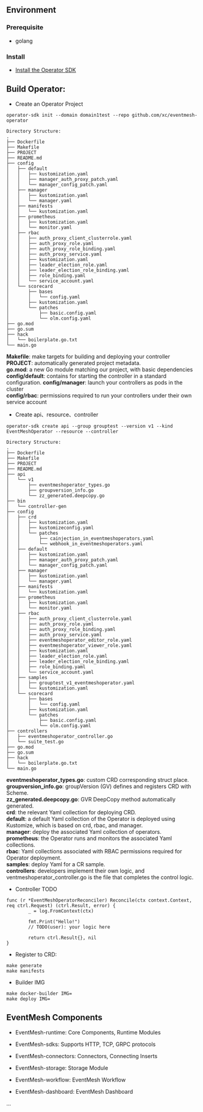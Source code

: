 ## Environment

### Prerequisite

- golang

### Install

- [Install the Operator SDK](https://v1-5-x.sdk.operatorframework.io/docs/installation/)

## Build Operator:

- Create an Operator Project

```
operator-sdk init --domain domain1test --repo github.com/xc/eventmesh-operator

Directory Structure:
.
├── Dockerfile
├── Makefile
├── PROJECT
├── README.md
├── config
│   ├── default
│   │   ├── kustomization.yaml
│   │   ├── manager_auth_proxy_patch.yaml
│   │   └── manager_config_patch.yaml
│   ├── manager
│   │   ├── kustomization.yaml
│   │   └── manager.yaml
│   ├── manifests
│   │   └── kustomization.yaml
│   ├── prometheus
│   │   ├── kustomization.yaml
│   │   └── monitor.yaml
│   ├── rbac
│   │   ├── auth_proxy_client_clusterrole.yaml
│   │   ├── auth_proxy_role.yaml
│   │   ├── auth_proxy_role_binding.yaml
│   │   ├── auth_proxy_service.yaml
│   │   ├── kustomization.yaml
│   │   ├── leader_election_role.yaml
│   │   ├── leader_election_role_binding.yaml
│   │   ├── role_binding.yaml
│   │   └── service_account.yaml
│   └── scorecard
│       ├── bases
│       │   └── config.yaml
│       ├── kustomization.yaml
│       └── patches
│           ├── basic.config.yaml
│           └── olm.config.yaml
├── go.mod
├── go.sum
├── hack
│   └── boilerplate.go.txt
└── main.go
```
**Makefile**:  make targets for building and deploying your controller   
**PROJECT**: automatically generated project metadata.  
**go.mod**: a new Go module matching our project, with basic dependencies  
**config/default**: contains for starting the controller in a standard configuration.
**config/manager**: launch your controllers as pods in the cluster    
**config/rbac**: permissions required to run your controllers under their own service account   

- Create api、resource、controller

```
operator-sdk create api --group grouptest --version v1 --kind EventMeshOperator --resource --controller 

Directory Structure:
.
├── Dockerfile
├── Makefile
├── PROJECT
├── README.md
├── api
│   └── v1
│       ├── eventmeshoperator_types.go
│       ├── groupversion_info.go
│       └── zz_generated.deepcopy.go
├── bin
│   └── controller-gen
├── config
│   ├── crd
│   │   ├── kustomization.yaml
│   │   ├── kustomizeconfig.yaml
│   │   └── patches
│   │       ├── cainjection_in_eventmeshoperators.yaml
│   │       └── webhook_in_eventmeshoperators.yaml
│   ├── default
│   │   ├── kustomization.yaml
│   │   ├── manager_auth_proxy_patch.yaml
│   │   └── manager_config_patch.yaml
│   ├── manager
│   │   ├── kustomization.yaml
│   │   └── manager.yaml
│   ├── manifests
│   │   └── kustomization.yaml
│   ├── prometheus
│   │   ├── kustomization.yaml
│   │   └── monitor.yaml
│   ├── rbac
│   │   ├── auth_proxy_client_clusterrole.yaml
│   │   ├── auth_proxy_role.yaml
│   │   ├── auth_proxy_role_binding.yaml
│   │   ├── auth_proxy_service.yaml
│   │   ├── eventmeshoperator_editor_role.yaml
│   │   ├── eventmeshoperator_viewer_role.yaml
│   │   ├── kustomization.yaml
│   │   ├── leader_election_role.yaml
│   │   ├── leader_election_role_binding.yaml
│   │   ├── role_binding.yaml
│   │   └── service_account.yaml
│   ├── samples
│   │   ├── grouptest_v1_eventmeshoperator.yaml
│   │   └── kustomization.yaml
│   └── scorecard
│       ├── bases
│       │   └── config.yaml
│       ├── kustomization.yaml
│       └── patches
│           ├── basic.config.yaml
│           └── olm.config.yaml
├── controllers
│   ├── eventmeshoperator_controller.go
│   └── suite_test.go
├── go.mod
├── go.sum
├── hack
│   └── boilerplate.go.txt
└── main.go
``` 
**eventmeshoperator_types.go**: custom CRD corresponding struct place.  
**groupversion_info.go**: groupVersion (GV) defines and registers CRD with Scheme.  
**zz_generated.deepcopy.go**: GVR DeepCopy method automatically generated.  
**crd**: the relevant Yaml collection for deploying CRD.  
**default**: a default Yaml collection of the Operator is deployed using Kustomize, which is based on crd, rbac, and manager.  
**manager**: deploy the associated Yaml collection of operators.  
**prometheus**: the Operator runs and monitors the associated Yaml collections.  
**rbac**: Yaml collections associated with RBAC permissions required for Operator deployment.  
**samples**: deploy Yaml for a CR sample.   
**controllers**: developers implement their own logic, and ventmeshoperator_controller.go is the file that completes the control logic.

- Controller TODO
```
func (r *EventMeshOperatorReconciler) Reconcile(ctx context.Context, req ctrl.Request) (ctrl.Result, error) {
        _ = log.FromContext(ctx)

        fmt.Print("Hello!")
        // TODO(user): your logic here

        return ctrl.Result{}, nil
}
```

- Register to CRD:
```
make generate
make manifests
```

- Builder IMG
```
make docker-builder IMG=
make deploy IMG=
```

## EventMesh Components

- EventMesh-runtime: Core Components, Runtime Modules
  
- EventMesh-sdks: Supports HTTP, TCP, GRPC protocols
  
- EventMesh-connectors: Connectors, Connecting Inserts
  
- EventMesh-storage: Storage Module

- EventMesh-workflow: EventMesh Workflow

- EventMesh-dashboard: EventMesh Dashboard

...